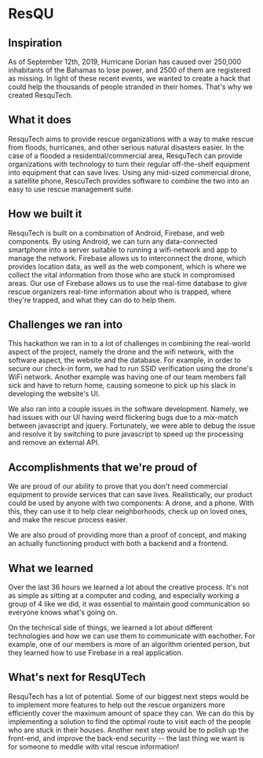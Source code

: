 # ResQU
## Inspiration
As of September 12th, 2019, Hurricane Dorian has caused over 250,000 inhabitants of the Bahamas to lose power, and 2500 of them are registered as missing. In light of these recent events, we wanted to create a hack that could help the thousands of people stranded in their homes. That's why we created ResquTech.

## What it does
ResquTech aims to provide rescue organizations with a way to make rescue from floods, hurricanes, and other serious natural disasters easier. In the case of a flooded a residential/commercial area, ResquTech can provide organizations with technology to turn their regular off-the-shelf equipment into equipment that can save lives. Using any mid-sized commercial drone, a satellite phone, RescuTech provides software to combine the two into an easy to use rescue management suite.

## How we built it
ResquTech is built on a combination of Android, Firebase, and web components. By using Android, we can turn any data-connected smartphone into a server suitable to running a wifi-network and app to manage the network. Firebase allows us to interconnect the drone, which provides location data, as well as the web component, which is where we collect the vital information from those who are stuck in compromised areas. Our use of Firebase allows us to use the real-time database to give rescue organizers real-time information about who is trapped, where they're trapped, and what they can do to help them.

## Challenges we ran into
This hackathon we ran in to a lot of challenges in combining the real-world aspect of the project, namely the drone and the wifi network, with the software aspect, the website and the database. For example, in order to secure our check-in form, we had to run SSID verification using the drone's WiFi network. Another example was having one of our team members fall sick and have to return home, causing someone to pick up his slack in developing the website's UI.

We also ran into a couple issues in the software development. Namely, we had issues with our UI having weird flickering bugs due to a mix-match between javascript and jquery. Fortunately, we were able to debug the issue and resolve it by switching to pure javascript to speed up the processing and remove an external API.

## Accomplishments that we're proud of
We are proud of our ability to prove that you don't need commercial equipment to provide services that can save lives. Realistically, our product could be used by anyone with two components: A drone, and a phone. With this, they can use it to help clear neighborhoods, check up on loved ones, and make the rescue process easier.

We are also proud of providing more than a proof of concept, and making an actually functioning product with both a backend and a frontend.

## What we learned
Over the last 36 hours we learned a lot about the creative process. It's not as simple as sitting at a computer and coding, and especially working a group of 4 like we did, it was essential to maintain good communication so everyone knows what's going on.

On the technical side of things, we learned a lot about different technologies and how we can use them to communicate with eachother. For example, one of our members is more of an algorithm oriented person, but they learned how to use Firebase in a real application.

## What's next for ResqUTech
ResquTech has a lot of potential. Some of our biggest next steps would be to implement more features to help out the rescue organizers more efficiently cover the maximum amount of space they can. We can do this by implementing a solution to find the optimal route to visit each of the people who are stuck in their houses. Another next step would be to polish up the front-end, and improve the back-end security -- the last thing we want is for someone to meddle with vital rescue information!
